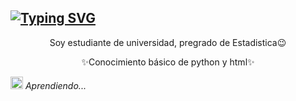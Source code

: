 <a href="https://git.io/typing-svg"><img src="https://readme-typing-svg.demolab.com?font=Cookie&size=40&letterSpacing=&duration=4000&pause=2000&color=00F7EE&background=006D6914&center=true&vCenter=true&width=1050&lines=Welcome!;I'm+Ana+Catalina+Barco" alt="Typing SVG" /></a>
---

<p align=center>Soy estudiante de universidad, pregrado de Estadistica😉</p>

<p align=center>✨Conocimiento básico de python y html✨</p>

 <img src="https://i.gifer.com/g0R5.gif" width=20px height=20px> <em>Aprendiendo...</em>


<!--
**AnaCBA/AnaCBA** is a ✨ _special_ ✨ repository because its `README.md` (this file) appears on your GitHub profile.

Here are some ideas to get you started:

- 🔭 I’m currently working on ...
- 🌱 I’m currently learning ...
- 👯 I’m looking to collaborate on ...
- 🤔 I’m looking for help with ...
- 💬 Ask me about ...
- 📫 How to reach me: ...
- 😄 Pronouns: ...
- ⚡ Fun fact: ...
-->
